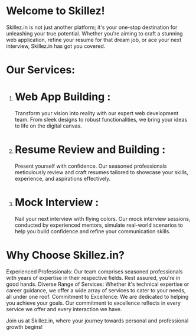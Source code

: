 # Welcome to Skillez!

Skillez.in is not just another platform; it's your one-stop destination for unleashing your true potential. Whether you're aiming to craft a stunning web application, refine your resume for that dream job, or ace your next interview, Skillez.in has got you covered.

# Our Services:
1. # Web App Building :
   Transform your vision into reality with our expert web development team. From sleek designs to robust functionalities, we bring your ideas to life on the digital canvas.
2. # Resume Review and Building :
   Present yourself with confidence. Our seasoned professionals meticulously review and craft resumes tailored to showcase your skills, experience, and aspirations effectively.
3. # Mock Interview :
   Nail your next interview with flying colors. Our mock interview sessions, conducted by experienced mentors, simulate real-world scenarios to help you build confidence and refine your communication skills.

# Why Choose Skillez.in?
Experienced Professionals: Our team comprises seasoned professionals with years of expertise in their respective fields. Rest assured, you're in good hands.
Diverse Range of Services: Whether it's technical expertise or career guidance, we offer a wide array of services to cater to your needs, all under one roof.
Commitment to Excellence: We are dedicated to helping you achieve your goals. Our commitment to excellence reflects in every service we offer and every interaction we have.

Join us at Skillez.in, where your journey towards personal and professional growth begins!
